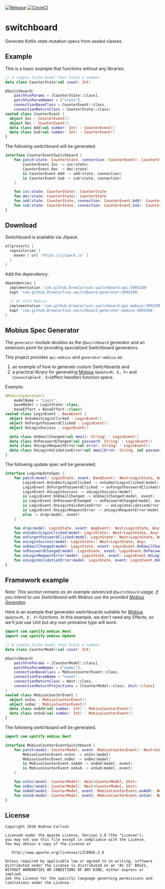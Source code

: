[![Release](https://jitpack.io/v/DrewCarlson/switchboard.svg)](https://jitpack.io/#DrewCarlson/switchboard)
[![CircleCI](https://circleci.com/gh/DrewCarlson/switchboard.svg?style=shield)](https://circleci.com/gh/DrewCarlson/switchboard)

# switchboard
Generate Kotlin state mutation specs from sealed classes.

## Example
This is a basic example that functions without any libraries.

```kotlin
// A simple State model that holds a number.
data class CounterState(val count: Int)

@Switchboard(
    patchFunParams = [CounterState::class],
    patchFunParamNames = ["state"],
    connectionBaseClass = CounterEvent::class,
    connectionReturnClass = CounterState::class)
sealed class CounterEvent {
  object Inc : CounterEvent()
  object Dec : CounterEvent()
  data class Add(val number: Int) : CounterEvent()
  data class Sub(val number: Int) : CounterEvent()
}
```
The following switchboard will be generated.
```kotlin
interface CounterEventSwitchboard {
    fun patch(state: CounterState, connection: CounterEvent): CounterState = when (connection) {
        CounterEvent.Inc -> inc(state)
        CounterEvent.Dec -> dec(state)
        is CounterEvent.Add -> add(state, connection)
        is CounterEvent.Sub -> sub(state, connection)
    }

    fun inc(state: CounterState): CounterState
    fun dec(state: CounterState): CounterState
    fun add(state: CounterState, connection: CounterEvent.Add): CounterState
    fun sub(state: CounterState, connection: CounterEvent.Sub): CounterState
}
```

## Download
Switchboard is available via Jitpack.
```groovy
allprojects {
  repositories {
    maven { url 'https://jitpack.io' }
  }
}
```
Add the dependency:
```groovy
dependencies {
  implementation 'com.github.DrewCarlson.switchboard:api:VERSION'
  kapt 'com.github.DrewCarlson.switchboard:generator:VERSION'
  
  // Or with Mobius
  implementation 'com.github.DrewCarlson.switchboard:api-mobius:VERSION'
  kapt 'com.github.DrewCarlson.switchboard:generator-mobius:VERSION'
}
```

## Mobius Spec Generator
The `generator` module doubles as the `@Switchboard` generator and an extension point for providing specialized Switchboard generators.

This project provides `api-mobius` and `generator-mobius` as 
1) an example of how to generate custom Switchboards and
2) a practical library for generating [Mobius](https://github.com/spotify/mobius) `Update<M, E, F>` and `Connectable<F, E>`(effect handler) function specs.

Example:
```kotlin
@MobiusUpdateSpec(
    modelName = "Login",
    baseModel = LoginState::class,
    baseEffect = BaseEffect::class)
sealed class LoginEvent : BaseEvent {
  object OnSubmitLoginClicked : LoginEvent()
  object OnForgotPasswordClicked : LoginEvent()
  object OnLoginSuccess : LoginEvent()

  data class OnEmailChanged(val email: String) : LoginEvent()
  data class OnPasswordChanged(val password: String) : LoginEvent()
  data class OnLoginRequestError(val error: String) : LoginEvent()
  data class OnLoginValidationError(val emailError: String, val passwordError: String) : LoginEvent()
}
```
The following update spec will be generated.
```kotlin
interface LoginUpdateSpec {
    fun patch(model: LoginState, event: BaseEvent): Next<LoginState, Any> = when (event) {
        LoginEvent.OnSubmitLoginClicked -> onSubmitLoginClicked(model)
        LoginEvent.OnForgotPasswordClicked -> onForgotPasswordClicked(model)
        LoginEvent.OnLoginSuccess -> onLoginSuccess(model)
        is LoginEvent.OnEmailChanged -> onEmailChanged(model, event)
        is LoginEvent.OnPasswordChanged -> onPasswordChanged(model, event)
        is LoginEvent.OnLoginValidationError -> onLoginValidationError(model, event)
        is LoginEvent.OnLoginRequestError -> onLoginRequestError(model, event)
        else -> drop(model, event)
    }

    fun drop(model: LoginState, event: AppEvent): Next<LoginState, Any>
    fun onSubmitLoginClicked(model: LoginState): Next<LoginState, Any>
    fun onForgotPasswordClicked(model: LoginState): Next<LoginState, Any>
    fun onLoginSuccess(model: LoginState): Next<LoginState, Any>
    fun onEmailChanged(model: LoginState, event: LoginEvent.OnEmailChanged): Next<LoginState, Any>
    fun onPasswordChanged(model: LoginState, event: LoginEvent.OnPasswordChanged): Next<LoginState, Any>
    fun onLoginRequestError(model: LoginState, event: LoginEvent.OnLoginRequestError): Next<LoginState, Any>
    fun onLoginValidationError(model: LoginState, event: LoginEvent.OnLoginValidationError): Next<LoginState, Any>
}
```

## Framework example
*Note: This section remains as an example advanced `@Switchboard` usage, if you intend to use Switchboard with Mobius use the provided [Mobius Generator]().*

Here is an example that generates switchboards suitable for [Mobius](https://github.com/spotify/mobius) `Update<M, E, F>` functions.
In this example, we don't need any Effects, so we'll just use Unit but any non-primative type will work.
```kotlin
import com.spotify.mobius.Next
import com.spotify.mobius.Update

// A simple State model that holds a number.
data class CounterModel(val count: Int)

@Switchboard(
    patchFunParams = [CounterModel::class],
    patchFunParamNames = ["model"],
    connectionBaseClass = MobiusCounterEvent::class,
    connectionParamName = "event",
    connectionReturnClass = Next::class,
    connectionReturnProjections = [CounterModel::class, Unit::class]
)
sealed class MobiusCounterEvent {
  object onInc : MobiusCounterEvent()
  object onDec : MobiusCounterEvent()
  data class onAdd(val number: Int) : MobiusCounterEvent()
  data class onSub(val number: Int) : MobiusCounterEvent()
}
```
The following switchboard will be generated.
```kotlin
import com.spotify.mobius.Next

interface MobiusCounterEventSwitchboard {
    fun patch(model: CounterModel, event: MobiusCounterEvent): Next<CounterModel, Unit> = when (event) {
        MobiusCounterEvent.onInc -> onInc(model)
        MobiusCounterEvent.onDec -> onDec(model)
        is MobiusCounterEvent.onAdd -> onAdd(model, event)
        is MobiusCounterEvent.onSub -> onSub(model, event)
    }

    fun onInc(model: CounterModel): Next<CounterModel, Unit>
    fun onDec(model: CounterModel): Next<CounterModel, Unit>
    fun onAdd(model: CounterModel, event: MobiusCounterEvent.onAdd): Next<CounterModel, Unit>
    fun onSub(model: CounterModel, event: MobiusCounterEvent.onSub): Next<CounterModel, Unit>
}
```


## License

    Copyright 2018 Andrew Carlson

    Licensed under the Apache License, Version 2.0 (the "License");
    you may not use this file except in compliance with the License.
    You may obtain a copy of the License at

       http://www.apache.org/licenses/LICENSE-2.0

    Unless required by applicable law or agreed to in writing, software
    distributed under the License is distributed on an "AS IS" BASIS,
    WITHOUT WARRANTIES OR CONDITIONS OF ANY KIND, either express or implied.
    See the License for the specific language governing permissions and
    limitations under the License.'
